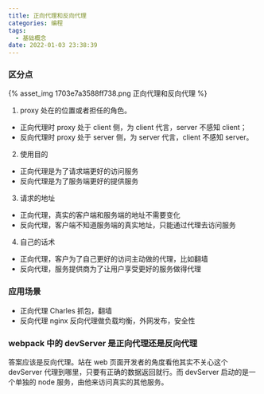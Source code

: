 ```yaml
---
title: 正向代理和反向代理
categories: 编程
tags:
  - 基础概念
date: 2022-01-03 23:38:39
---
```


### 区分点

{% asset_img 1703e7a3588ff738.png 正向代理和反向代理 %}

1. proxy 处在的位置或者担任的角色。

- 正向代理时 proxy 处于 client 侧，为 client 代言，server 不感知 client；
- 反向代理时 proxy 处于 server 侧，为 server 代言，client 不感知 server。

2. 使用目的

- 正向代理是为了请求端更好的访问服务
- 反向代理是为了服务端更好的提供服务

3. 请求的地址

- 正向代理，真实的客户端和服务端的地址不需要变化
- 反向代理，客户端不知道服务端的真实地址，只能通过代理去访问服务

4. 自己的话术

- 正向代理，客户为了自己更好的访问主动做的代理，比如翻墙
- 反向代理，服务提供商为了让用户享受更好的服务做得代理

### 应用场景

- 正向代理 Charles 抓包，翻墙
- 反向代理 nginx 反向代理做负载均衡，外网发布，安全性

### webpack 中的 devServer 是正向代理还是反向代理

答案应该是反向代理。站在 web 页面开发者的角度看他其实不关心这个 devServer 代理到哪里，只要有正确的数据返回就行。而 devServer 启动的是一个单独的 node 服务，由他来访问真实的其他服务。
